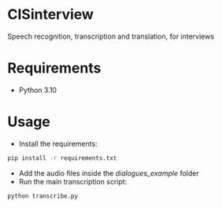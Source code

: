 # CISinterview
Speech recognition, transcription and translation, for interviews


# Requirements
- Python 3.10

# Usage
- Install the requirements:
```bash
pip install -r requirements.txt
```
- Add the audio files inside the *dialogues_example* folder
- Run the main transcription script:
```bash
python transcribe.py
```